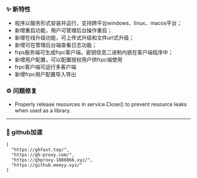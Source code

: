 ### ✨ 新特性

* 程序以服务形式安装并运行，支持跨平台windows、linux、macos平台；
* 新增重启功能，用户可管理后台操作重启；
* 新增在线升级功能，可上传式升级和文件url式升级；
* 新增可在管理后台端查看日志功能；
* frps服务端可生成frpc客户端，密钥信息二进制内嵌在客户端程序中；
* 新增用户配置，可以配置授权用户供frpc端使用
* frpc客户端可运行多客户端
* 新增frpc用户配置导入导出

### ⚙️ 问题修复

* Properly release resources in service.Close() to prevent resource leaks when used as a library.
---
### 🚀 github加速

```
[
  "https://ghfast.top/",
  "https://gh-proxy.com/",
  "https://ghproxy.1888866.xyz/",
  "https://github.moeyy.xyz/"
]
```
